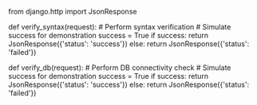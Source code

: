 from django.http import JsonResponse

def verify_syntax(request):
    # Perform syntax verification
    # Simulate success for demonstration
    success = True
    if success:
        return JsonResponse({'status': 'success'})
    else:
        return JsonResponse({'status': 'failed'})

def verify_db(request):
    # Perform DB connectivity check
    # Simulate success for demonstration
    success = True
    if success:
        return JsonResponse({'status': 'success'})
    else:
        return JsonResponse({'status': 'failed'})
